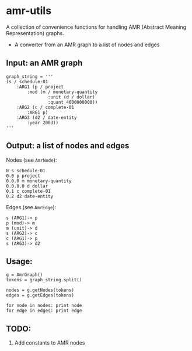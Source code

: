 amr-utils
=========

A collection of convenience functions for handling AMR (Abstract Meaning Representation) graphs.


- A converter from an AMR graph to a list of nodes and edges


Input: an AMR graph
-------------------

    graph_string = '''
    (s / schedule-01
        :ARG1 (p / project
            :mod (m / monetary-quantity
                    :unit (d / dollar)
                    :quant 4600000000))
        :ARG2 (c / complete-01
            :ARG1 p)
        :ARG3 (d2 / date-entity
            :year 2003))
    '''


Output: a list of nodes and edges
---------------------------------

Nodes (see `AmrNode`):

	0 s schedule-01
	0.0 p project
	0.0.0 m monetary-quantity
	0.0.0.0 d dollar
	0.1 c complete-01
	0.2 d2 date-entity

Edges (see `AmrEdge`):
	
	s (ARG1)-> p
	p (mod)-> m
	m (unit)-> d
	s (ARG2)-> c
	c (ARG1)-> p
	s (ARG3)-> d2


Usage: 
------

	g = AmrGraph()
	tokens = graph_string.split()
	
	nodes = g.getNodes(tokens)
	edges = g.getEdges(tokens)
	
	for node in nodes: print node
	for edge in edges: print edge
	
	
TODO:
-----

1. Add constants to AMR nodes


